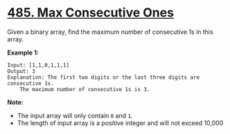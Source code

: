 # [485. Max Consecutive Ones](https://leetcode.com/problems/max-consecutive-ones/)

Given a binary array, find the maximum number of consecutive 1s in this array.

**Example 1:**

    Input: [1,1,0,1,1,1]
    Output: 3
    Explanation: The first two digits or the last three digits are consecutive 1s.
        The maximum number of consecutive 1s is 3.

**Note:**

- The input array will only contain `0` and `1`.
- The length of input array is a positive integer and will not exceed 10,000
